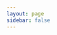 ```yaml
---
layout: page
sidebar: false
---
```

<script setup>
import Home from '@/components/home.vue'
</script>

<Home>

<template v-slot:schemaLibraries>

::: code-group
<<< @/snippets/home/valibot.ts{ts twoslash} [valibot]
<<< @/snippets/home/zod.ts{ts twoslash} [zod]
<<< @/snippets/home/yup.ts{ts twoslash} [yup]
:::

</template>

<template v-slot:schemaGraphQl>

```GraphQL
type Giraffe {
  """The giraffe's name"""
  name: String!
  birthday: String!
  age(currentDate: String): Int!
}
```

</template>

<template v-slot:drizzle>

<!--@include: ./snippets/home/drizzle.md-->

</template>

<template v-slot:prisma>

<!--@include: ./snippets/home/prisma.md-->

</template>

<template v-slot:mikro>

<!--@include: ./snippets/home/mikro.md-->

</template>

</Home>

